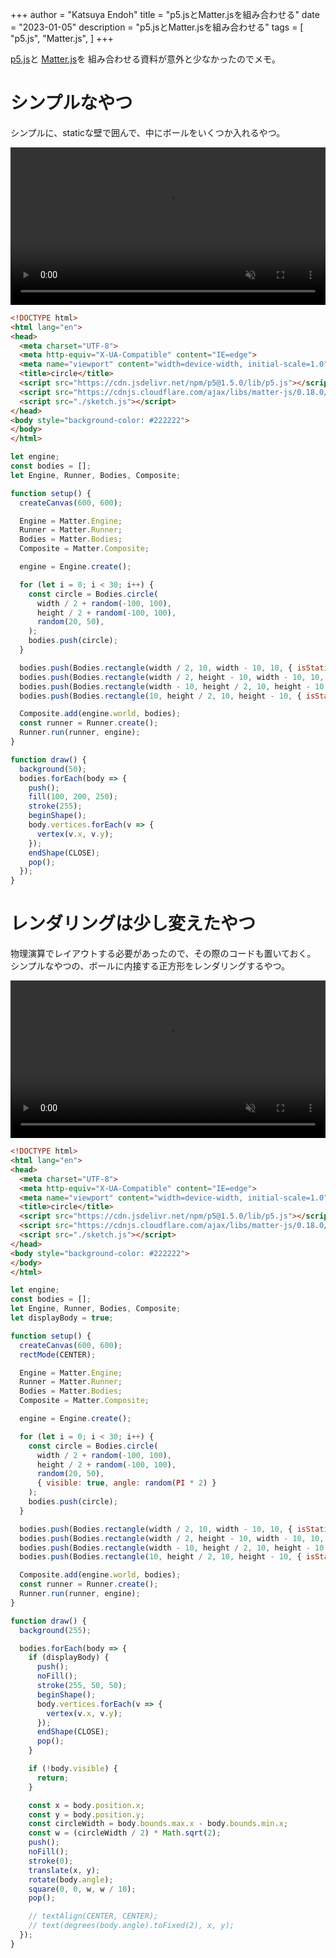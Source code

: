 +++
author = "Katsuya Endoh"
title = "p5.jsとMatter.jsを組み合わせる"
date = "2023-01-05"
description = "p5.jsとMatter.jsを組み合わせる"
tags = [
    "p5.js",
    "Matter.js",
]
+++


[p5.js](https://p5js.org/)と
[Matter.js](https://github.com/liabru/matter-js)を
組み合わせる資料が意外と少なかったのでメモ。

# シンプルなやつ

シンプルに、staticな壁で囲んで、中にボールをいくつか入れるやつ。

<video controls playsinline muted="true" width="100%" src="/videos/matter-p5js-simple-480.mov" type="video/mp4" >
 Sorry, your browser doesn't support embedded videos.
</video>

```html
<!DOCTYPE html>
<html lang="en">
<head>
  <meta charset="UTF-8">
  <meta http-equiv="X-UA-Compatible" content="IE=edge">
  <meta name="viewport" content="width=device-width, initial-scale=1.0">
  <title>circle</title>
  <script src="https://cdn.jsdelivr.net/npm/p5@1.5.0/lib/p5.js"></script>
  <script src="https://cdnjs.cloudflare.com/ajax/libs/matter-js/0.18.0/matter.min.js" integrity="sha512-5T245ZTH0m0RfONiFm2NF0zcYcmAuNzcGyPSQ18j8Bs5Pbfhp5HP1hosrR8XRt5M3kSRqzjNMYpm2+it/AUX/g==" crossorigin="anonymous" referrerpolicy="no-referrer"></script>
  <script src="./sketch.js"></script>
</head>
<body style="background-color: #222222">
</body>
</html>
```

```js
let engine;
const bodies = [];
let Engine, Runner, Bodies, Composite;

function setup() {
  createCanvas(600, 600);

  Engine = Matter.Engine;
  Runner = Matter.Runner;
  Bodies = Matter.Bodies;
  Composite = Matter.Composite;

  engine = Engine.create();

  for (let i = 0; i < 30; i++) {
    const circle = Bodies.circle(
      width / 2 + random(-100, 100),
      height / 2 + random(-100, 100),
      random(20, 50),
    );
    bodies.push(circle);
  }

  bodies.push(Bodies.rectangle(width / 2, 10, width - 10, 10, { isStatic: true }));
  bodies.push(Bodies.rectangle(width / 2, height - 10, width - 10, 10, { isStatic: true }));
  bodies.push(Bodies.rectangle(width - 10, height / 2, 10, height - 10, { isStatic: true }));
  bodies.push(Bodies.rectangle(10, height / 2, 10, height - 10, { isStatic: true }));

  Composite.add(engine.world, bodies);
  const runner = Runner.create();
  Runner.run(runner, engine);
}

function draw() {
  background(50);
  bodies.forEach(body => {
    push();
    fill(100, 200, 250);
    stroke(255);
    beginShape();
    body.vertices.forEach(v => {
      vertex(v.x, v.y);
    });
    endShape(CLOSE);
    pop();
  });
}
```

# レンダリングは少し変えたやつ

物理演算でレイアウトする必要があったので、その際のコードも置いておく。
シンプルなやつの、ボールに内接する正方形をレンダリングするやつ。

<video controls playsinline muted="true" width="100%" src="/videos/matter-p5js-480.mov" type="video/mp4" >
 Sorry, your browser doesn't support embedded videos.
</video>

```html
<!DOCTYPE html>
<html lang="en">
<head>
  <meta charset="UTF-8">
  <meta http-equiv="X-UA-Compatible" content="IE=edge">
  <meta name="viewport" content="width=device-width, initial-scale=1.0">
  <title>circle</title>
  <script src="https://cdn.jsdelivr.net/npm/p5@1.5.0/lib/p5.js"></script>
  <script src="https://cdnjs.cloudflare.com/ajax/libs/matter-js/0.18.0/matter.min.js" integrity="sha512-5T245ZTH0m0RfONiFm2NF0zcYcmAuNzcGyPSQ18j8Bs5Pbfhp5HP1hosrR8XRt5M3kSRqzjNMYpm2+it/AUX/g==" crossorigin="anonymous" referrerpolicy="no-referrer"></script>
  <script src="./sketch.js"></script>
</head>
<body style="background-color: #222222">
</body>
</html>
```


```js
let engine;
const bodies = [];
let Engine, Runner, Bodies, Composite;
let displayBody = true;

function setup() {
  createCanvas(600, 600);
  rectMode(CENTER);

  Engine = Matter.Engine;
  Runner = Matter.Runner;
  Bodies = Matter.Bodies;
  Composite = Matter.Composite;

  engine = Engine.create();

  for (let i = 0; i < 30; i++) {
    const circle = Bodies.circle(
      width / 2 + random(-100, 100),
      height / 2 + random(-100, 100),
      random(20, 50),
      { visible: true, angle: random(PI * 2) }
    );
    bodies.push(circle);
  }

  bodies.push(Bodies.rectangle(width / 2, 10, width - 10, 10, { isStatic: true, visible: false }));
  bodies.push(Bodies.rectangle(width / 2, height - 10, width - 10, 10, { isStatic: true, visible: false }));
  bodies.push(Bodies.rectangle(width - 10, height / 2, 10, height - 10, { isStatic: true, visible: false }));
  bodies.push(Bodies.rectangle(10, height / 2, 10, height - 10, { isStatic: true, visible: false }));

  Composite.add(engine.world, bodies);
  const runner = Runner.create();
  Runner.run(runner, engine);
}

function draw() {
  background(255);

  bodies.forEach(body => {
    if (displayBody) {
      push();
      noFill();
      stroke(255, 50, 50);
      beginShape();
      body.vertices.forEach(v => {
        vertex(v.x, v.y);
      });
      endShape(CLOSE);
      pop();
    }

    if (!body.visible) {
      return;
    }

    const x = body.position.x;
    const y = body.position.y;
    const circleWidth = body.bounds.max.x - body.bounds.min.x;
    const w = (circleWidth / 2) * Math.sqrt(2);
    push();
    noFill();
    stroke(0);
    translate(x, y);
    rotate(body.angle);
    square(0, 0, w, w / 10);
    pop();

    // textAlign(CENTER, CENTER);
    // text(degrees(body.angle).toFixed(2), x, y);
  });
}
```
